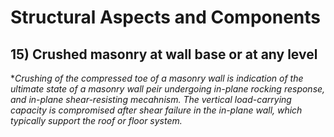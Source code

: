 # Structural Aspects and Components 
## 15) Crushed masonry at wall base or at any level
**Crushing of the compressed toe of a masonry wall is indication of the ultimate state of a masonry wall peir undergoing in-plane rocking response, and in-plane shear-resisting mecahnism. The vertical load-carrying capacity is compromised after shear failure in the in-plane wall, which typically support the roof or floor system.*